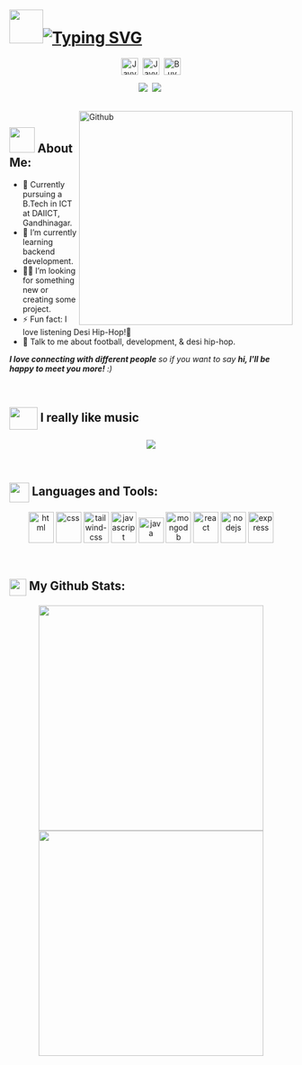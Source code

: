 # <img src="https://tenor.com/view/hi-waving-gif-1741854082467593958.gif" width="60">[![Typing SVG](https://readme-typing-svg.demolab.com?font=Press+Start+2P&size=25&pause=1000&color=209652&background=FF8DEA00&center=true&vCenter=true&random=false&width=660&height=50&lines=Hello%2C+I'm+Jayveer+Rathwa)](https://git.io/typing-svg)

<p align="center">
<a href="https://linkedin.com/in/JayveerRathwa" target="blank"><img align="center" src="https://img.icons8.com/fluency/48/linkedin.png" alt="JayveerRathwa" height="30" width="30" /></a>&nbsp;
<a href="http://discord.com/users/.jr_9" target="blank"><img align="center" src="https://img.icons8.com/dusk/64/discord.png" alt="JayveerRathwa" height="30" width="30" /></a>&nbsp;
<a href="mailto:jay148635@gmail.com"><img align="center" alt="Buy me a Coffee" width="30px" src="https://img.icons8.com/plasticine/100/gmail.png" /></a>
</p>

<p align=center>
<a href="https://github.com/Terabyte17"><img src="https://badges.pufler.dev/visits/jayveerrathwa/jayveerrathwa?style=flat-square&color=black&logo=github"></a>&nbsp;
<a href="https://github.com/Terabyte17?tab=repositories"><img src="https://badges.pufler.dev/repos/jayveerrathwa?style=flat-square&color=black&logo=github"></a>&nbsp;
</p>

<br>

<img width="380" align="right" alt="Github" src="https://tenor.com/view/seedhemaut-calm-encore-tbsm-namastute-gif-27229054.gif" /> 

## <img src="https://github.com/TheDudeThatCode/TheDudeThatCode/blob/master/Assets/Developer.gif" width="45" /> About Me:
- 🏦 Currently pursuing a B.Tech in ICT at DAIICT, Gandhinagar.
- 🌱 I’m currently learning backend development.
- 👨‍💻 I’m looking for something new or creating some project.
- ⚡ Fun fact: I love listening Desi Hip-Hop!🎤
- 💬 Talk to me about football, development, & desi hip-hop.

 <em><b>I love connecting with different people</b> so if you want to say <b>hi, I'll be happy to meet you more!</b> :)</em>
 
<br>

## <img src="https://tenor.com/view/hyper-x-hyper-x-family-juju-smith-schuster-team-juju-console-gamer-gif-17731853.gif" align="center" width='50' height='40'/> I really like music
<p align="center">
<a href="https://spotify-github-profile.kittinanx.com/api/view?uid=31coydyk2vl5ax2cm4nwp7wcjmmi&redirect=true">
<img src="https://spotify-github-profile.kittinanx.com/api/view?uid=31coydyk2vl5ax2cm4nwp7wcjmmi&cover_image=true&theme=default&show_offline=false&background_color=121212&interchange=true"/>
</a>
</p>

<br>

## <img src = "https://media1.giphy.com/media/JZ40cnfnN11KycrvMF/giphy.gif?cid=ecf05e47a0n3gi1bfqntqmob8g9aid1oyj2wr3ds3mg700bl&rid=giphy.gif" align="center" width = '35'/> Languages and Tools:
<p align="center">
    <img src="https://www.vectorlogo.zone/logos/w3_html5/w3_html5-icon.svg" alt="html" width="45" height="55"/>
    <img src="https://www.vectorlogo.zone/logos/w3_css/w3_css-icon.svg" alt="css" width="45" height="55"/>
    <img src="https://www.vectorlogo.zone/logos/tailwindcss/tailwindcss-icon.svg" alt="tailwind-css" width="45" height="55"/>
    <img src="https://www.vectorlogo.zone/logos/javascript/javascript-icon.svg" alt="javascript" width="45" height="55"/>
    <img src="https://www.vectorlogo.zone/logos/java/java-icon.svg" alt="java" width="45" height="45"/> 
    <img src="https://www.vectorlogo.zone/logos/mongodb/mongodb-icon.svg" alt="mongodb" width="45" height="55"/>
    <img src="https://www.vectorlogo.zone/logos/reactjs/reactjs-icon.svg" alt="react" width="45" height="55"/>
    <img src="https://www.vectorlogo.zone/logos/nodejs/nodejs-icon.svg" alt="nodejs" width="45" height="55"/>
    <img src="https://www.vectorlogo.zone/logos/expressjs/expressjs-icon.svg" alt="express" width="45" height="55"/>
</p>

<br>

## <img src='https://media1.giphy.com/media/du3J3cXyzhj75IOgvA/giphy.gif?cid=ecf05e47x2g034i9pzwtzzsd3xgg2w9nr94t4tflbbgo3008&rid=giphy.gif' align="top" width='30' /> My Github Stats:
<p align="center">
  <img src="https://github-readme-stats.vercel.app/api?username=jayveerrathwa&show_icons=true&title_color=ffc857&icon_color=8ac926&text_color=daf7dc&bg_color=151515&hide=issues&count_private=true&include_all_commits=true" width="400">
  <img src="https://github-readme-streak-stats.herokuapp.com/?user=jayveerrathwa&theme=dark" width="400">
</p>
